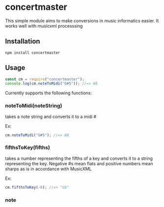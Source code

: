 # concertmaster
This simple module aims to make conversions in music informatics easier. It works well with musicxml processsing

## Installation
```
npm install concertmaster
```

## Usage

```javascript
const cm = require("concertmaster");
console.log(cm.noteToMidi("G#5")); //=> 68
```

Currently supports the following functions:
### noteToMidi(noteString)
takes a note string and converts it to a midi #

Ex:
```javascript
cm.noteToMidi("G#5"); //=> 68
```

### fifthsToKey(fifths)
takes a number representing the fifths of a key and converts it to a string representing the key. Negative #s mean flats and positive numbers mean sharps as is in accordance with MusicXML

Ex:


```javascript
cm.fifthsToKey(-6); //=> "Gb"
```



### note
